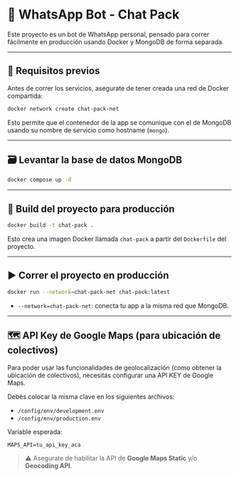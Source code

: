# 🤖 WhatsApp Bot - Chat Pack

Este proyecto es un bot de WhatsApp personal, pensado para correr fácilmente en producción usando Docker y MongoDB de forma separada.

---

## 🧱 Requisitos previos

Antes de correr los servicios, asegurate de tener creada una red de Docker compartida:

```bash
docker network create chat-pack-net
```

Esto permite que el contenedor de la app se comunique con el de MongoDB usando su nombre de servicio como hostname (`mongo`).

---

## 🗃 Levantar la base de datos MongoDB

```bash
docker compose up -d
```

---

## 🚀 Build del proyecto para producción

```bash
docker build -t chat-pack .
```

Esto crea una imagen Docker llamada `chat-pack` a partir del `Dockerfile` del proyecto.

---

## ▶️ Correr el proyecto en producción

```bash
docker run --network=chat-pack-net chat-pack:latest
```

- `--network=chat-pack-net`: conecta tu app a la misma red que MongoDB.

---

## 🗺 API Key de Google Maps (para ubicación de colectivos)

Para poder usar las funcionalidades de geolocalización (como obtener la ubicación de colectivos), necesitás configurar una API KEY de Google Maps.

Debés colocar la misma clave en los siguientes archivos:

- `/config/env/development.env`
- `/config/env/production.env`

Variable esperada:

```
MAPS_API=tu_api_key_aca
```

> ⚠️ Asegurate de habilitar la API de **Google Maps Static** y/o **Geocoding API**.
